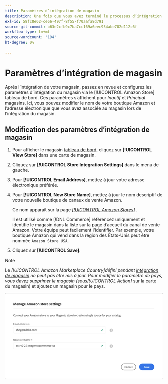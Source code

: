 ```yaml
---
title: Paramètres d’intégration de magasin
description: Une fois que vous avez terminé le processus d’intégration du canal de vente Amazon, passez en revue et configurez les paramètres d’intégration du magasin via le [!UICONTROL Amazon Store] tableau de bord
exl-id: 58fc8e62-ce66-497f-8f55-f70aafa8d791
source-git-commit: b63e2cfb9c7ba7cc169a6eec954abe782d112c6f
workflow-type: tm+mt
source-wordcount: '194'
ht-degree: 0%

---
```


# Paramètres d’intégration de magasin

Après l’intégration de votre magasin, passez en revue et configurez les paramètres d’intégration du magasin via le [!UICONTROL Amazon Store] tableau de bord. Ces paramètres s’affichent pour *Inactif* et *Principal* magasins. Ici, vous pouvez modifier le nom de votre boutique Amazon et l’adresse électronique que vous avez associée au magasin lors de l’intégration du magasin.

## Modification des paramètres d’intégration de magasin

1. Pour afficher le magasin [tableau de bord](./amazon-store-dashboard.md), cliquez sur **[!UICONTROL View Store]** dans une carte de magasin.

1. Cliquez sur **[!UICONTROL Store Integration Settings]** dans le menu de gauche.

1. Pour **[!UICONTROL Email Address]**, mettez à jour votre adresse électronique préférée.

1. Pour **[!UICONTROL New Store Name]**, mettez à jour le nom descriptif de votre nouvelle boutique de canaux de vente Amazon.

   Ce nom apparaît sur la page [_[!UICONTROL Amazon Stores]_](./managing-stores.md) .

   Il est utilisé comme [!DNL Commerce] référencez uniquement et identifie le magasin dans la liste sur la page d’accueil du canal de vente Amazon. Votre équipe peut facilement l&#39;identifier. Par exemple, votre boutique Amazon qui vend dans la région des États-Unis peut être nommée `Amazon Store USA`.

1. Cliquez sur **[!UICONTROL Save]**.

>[!NOTE]
>
>Le _[!UICONTROL Amazon Marketplace Country]_défini pendant [intégration de magasin](./store-integration.md) ne peut pas être mis à jour. Pour modifier le paramètre de pays, vous devez supprimer le magasin (sous_[!UICONTROL Action]_ sur la carte du magasin) et ajoutez un magasin pour le pays.

![Paramètres d’intégration de magasin](assets/amazon-store-settings.png)

